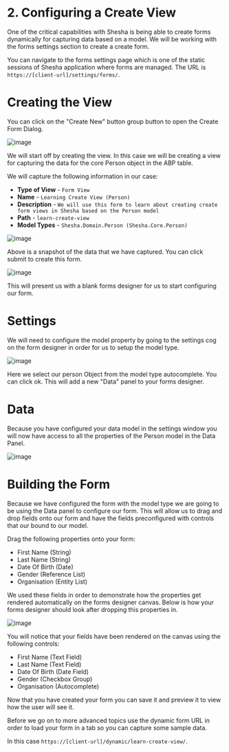 # 2. Configuring a Create View

One of the critical capabilities with Shesha is being able to create forms dynamically for capturing data based on a model. We will be working with the forms settings section to create a create form.

You can navigate to the forms settings page which is one of the static sessions of Shesha application where forms are managed. The URL is `https://[client-url]/settings/forms/`.

# Creating the View

You can click on the "Create New" button group button to open the Create Form Dialog.

![image](https://user-images.githubusercontent.com/85956374/222990282-2c0ac539-9ff7-483e-a0bc-a25b86f7557c.png)

We will start off by creating the view. In this case we will be creating a view for capturing the data for the core Person object in the ABP table.

We will capture the following information in our case:

- **Type of View** - `Form View`
- **Name** - `Learning Create View (Person)`
- **Description** - `We will use this form to learn about creating create form views in Shesha based on the Person model`
- **Path** - `learn-create-view`
- **Model Types** - `Shesha.Domain.Person (Shesha.Core.Person)`

![image](https://user-images.githubusercontent.com/85956374/222990293-9fe0f5fb-7f54-4aeb-966f-7f1a0ddbb9e7.png)

Above is a snapshot of the data that we have captured. You can click submit to create this form.

![image](https://user-images.githubusercontent.com/85956374/222990298-ef101682-a5cc-44c8-afec-adc60091ffe8.png)

This will present us with a blank forms designer for us to start configuring our form.

# Settings

We will need to configure the model property by going to the settings cog on the form designer in order for us to setup the model type.

![image](https://user-images.githubusercontent.com/85956374/222990307-f3c45ae6-1043-4d3b-bb89-a21c1ba75ecc.png)

Here we select our person Object from the model type autocomplete. You can click ok. This will add a new "Data" panel to your forms designer.

# Data

Because you have configured your data model in the settings window you will now have access to all the properties of the Person model in the Data Panel.

![image](https://user-images.githubusercontent.com/85956374/222990316-d5621d5d-f657-44ca-82a1-b75e0090147c.png)

# Building the Form

Because we have configured the form with the model type we are going to be using the Data panel to configure our form. This will allow us to drag and drop fields onto our form and have the fields preconfigured with controls that our bound to our model.

Drag the following properties onto your form:

- First Name (String)
- Last Name (String)
- Date Of Birth (Date)
- Gender (Reference List)
- Organisation (Entity List)

We used these fields in order to demonstrate how the properties get rendered automatically on the forms designer canvas. Below is how your forms designer should look after dropping this properties in.

![image](https://user-images.githubusercontent.com/85956374/222990349-34d1f969-4703-4736-830b-4078873d2e06.png)

You will notice that your fields have been rendered on the canvas using the following controls:

- First Name (Text Field)
- Last Name (Text Field)
- Date Of Birth (Date Field)
- Gender (Checkbox Group)
- Organisation (Autocomplete)

Now that you have created your form you can save it and preview it to view how the user will see it.

Before we go on to more advanced topics use the dynamic form URL in order to load your form in a tab so you can capture some sample data.

In this case `https://[client-url]/dynamic/learn-create-view/`.
